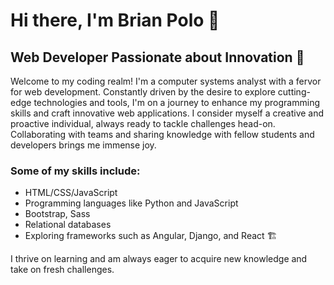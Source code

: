 
# Hi there, I'm Brian Polo 👋

## Web Developer Passionate about Innovation 🚀

Welcome to my coding realm! I'm a computer systems analyst with a fervor for web development. Constantly driven by the desire to explore cutting-edge technologies and tools, I'm on a journey to enhance my programming skills and craft innovative web applications. I consider myself a creative and proactive individual, always ready to tackle challenges head-on. Collaborating with teams and sharing knowledge with fellow students and developers brings me immense joy.

### Some of my skills include:

- HTML/CSS/JavaScript
- Programming languages like Python and JavaScript
- Bootstrap, Sass
- Relational databases
- Exploring frameworks such as Angular, Django, and React 🏗️

I thrive on learning and am always eager to acquire new knowledge and take on fresh challenges.





